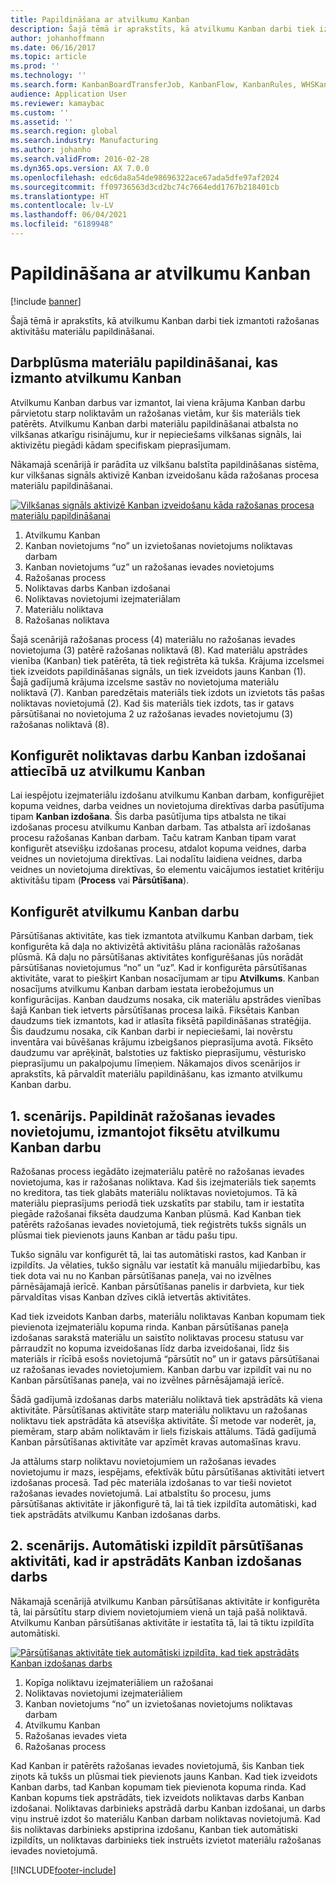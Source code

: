 ```yaml
---
title: Papildināšana ar atvilkumu Kanban
description: Šajā tēmā ir aprakstīts, kā atvilkumu Kanban darbi tiek izmantoti ražošanas aktivitāšu materiālu papildināšanai.
author: johanhoffmann
ms.date: 06/16/2017
ms.topic: article
ms.prod: ''
ms.technology: ''
ms.search.form: KanbanBoardTransferJob, KanbanFlow, KanbanRules, WHSKanbanWaveTable, WHSKanbanWaveTableListPage
audience: Application User
ms.reviewer: kamaybac
ms.custom: ''
ms.assetid: ''
ms.search.region: global
ms.search.industry: Manufacturing
ms.author: johanho
ms.search.validFrom: 2016-02-28
ms.dyn365.ops.version: AX 7.0.0
ms.openlocfilehash: edc6da8a54de98696322ace67ada5dfe97af2024
ms.sourcegitcommit: ff09736563d3cd2bc74c7664edd1767b218401cb
ms.translationtype: HT
ms.contentlocale: lv-LV
ms.lasthandoff: 06/04/2021
ms.locfileid: "6189948"
---
```

# <a name="replenishment-with-withdrawal-kanbans"></a>Papildināšana ar atvilkumu Kanban

[!include [banner](../includes/banner.md)]

Šajā tēmā ir aprakstīts, kā atvilkumu Kanban darbi tiek izmantoti ražošanas aktivitāšu materiālu papildināšanai.

## <a name="workflow-for-material-replenishment-that-uses-the-withdrawal-kanban"></a>Darbplūsma materiālu papildināšanai, kas izmanto atvilkumu Kanban

Atvilkumu Kanban darbus var izmantot, lai viena krājuma Kanban darbu pārvietotu starp noliktavām un ražošanas vietām, kur šis materiāls tiek patērēts. Atvilkumu Kanban darbi materiālu papildināšanai atbalsta no vilkšanas atkarīgu risinājumu, kur ir nepieciešams vilkšanas signāls, lai aktivizētu piegādi kādam specifiskam pieprasījumam. 

Nākamajā scenārijā ir parādīta uz vilkšanu balstīta papildināšanas sistēma, kur vilkšanas signāls aktivizē Kanban izveidošanu kāda ražošanas procesa materiālu papildināšanai. 

[![Vilkšanas signāls aktivizē Kanban izveidošanu kāda ražošanas procesa materiālu papildināšanai](./media/material-replenishment-with-withdrawal-kanban.png)](./media/material-replenishment-with-withdrawal-kanban.png)

1.  Atvilkumu Kanban
2.  Kanban novietojums “no” un izvietošanas novietojums noliktavas darbam
3.  Kanban novietojums “uz” un ražošanas ievades novietojums
4.  Ražošanas process
5.  Noliktavas darbs Kanban izdošanai
6.  Noliktavas novietojumi izejmateriālam
7.  Materiālu noliktava
8.  Ražošanas noliktava

Šajā scenārijā ražošanas process (4) materiālu no ražošanas ievades novietojuma (3) patērē ražošanas noliktavā (8). Kad materiālu apstrādes vienība (Kanban) tiek patērēta, tā tiek reģistrēta kā tukša. Krājuma izcelsmei tiek izveidots papildināšanas signāls, un tiek izveidots jauns Kanban (1). Šajā gadījumā krājuma izcelsme sastāv no novietojuma materiālu noliktavā (7). Kanban paredzētais materiāls tiek izdots un izvietots tās pašas noliktavas novietojumā (2). Kad šis materiāls tiek izdots, tas ir gatavs pārsūtīšanai no novietojuma 2 uz ražošanas ievades novietojumu (3) ražošanas noliktavā (8).

## <a name="configure-warehouse-work-for-kanban-picking-for-the-withdrawal-kanban"></a>Konfigurēt noliktavas darbu Kanban izdošanai attiecībā uz atvilkumu Kanban

Lai iespējotu izejmateriālu izdošanu atvilkumu Kanban darbam, konfigurējiet kopuma veidnes, darba veidnes un novietojuma direktīvas darba pasūtījuma tipam **Kanban izdošana**. Šis darba pasūtījuma tips atbalsta ne tikai izdošanas procesu atvilkumu Kanban darbam. Tas atbalsta arī izdošanas procesu ražošanas Kanban darbam. Taču katram Kanban tipam varat konfigurēt atsevišķu izdošanas procesu, atdalot kopuma veidnes, darba veidnes un novietojuma direktīvas. Lai nodalītu laidiena veidnes, darba veidnes un novietojuma direktīvas, šo elementu vaicājumos iestatiet kritēriju aktivitāšu tipam (**Process** vai **Pārsūtīšana**).

## <a name="configure-the-withdrawal-kanban"></a>Konfigurēt atvilkumu Kanban darbu

Pārsūtīšanas aktivitāte, kas tiek izmantota atvilkumu Kanban darbam, tiek konfigurēta kā daļa no aktivizētā aktivitāšu plāna racionālās ražošanas plūsmā. Kā daļu no pārsūtīšanas aktivitātes konfigurēšanas jūs norādāt pārsūtīšanas novietojumus “no” un “uz”. Kad ir konfigurēta pārsūtīšanas aktivitāte, varat to piešķirt Kanban nosacījumam ar tipu **Atvilkums**. Kanban nosacījums atvilkumu Kanban darbam iestata ierobežojumus un konfigurācijas. Kanban daudzums nosaka, cik materiālu apstrādes vienības šajā Kanban tiek ietverts pārsūtīšanas procesa laikā. Fiksētais Kanban daudzums tiek izmantots, kad ir atlasīta fiksētā papildināšanas stratēģija. Šis daudzumu nosaka, cik Kanban darbi ir nepieciešami, lai novērstu inventāra vai būvēšanas krājumu izbeigšanos pieprasījuma avotā. Fiksēto daudzumu var aprēķināt, balstoties uz faktisko pieprasījumu, vēsturisko pieprasījumu un pakalpojumu līmeņiem. Nākamajos divos scenārijos ir aprakstīts, kā pārvaldīt materiālu papildināšanu, kas izmanto atvilkumu Kanban darbu.

## <a name="scenario-1-replenish-a-production-input-location-by-using-a-fixed-withdrawal-kanban"></a>1. scenārijs. Papildināt ražošanas ievades novietojumu, izmantojot fiksētu atvilkumu Kanban darbu

Ražošanas process iegādāto izejmateriālu patērē no ražošanas ievades novietojuma, kas ir ražošanas noliktava. Kad šis izejmateriāls tiek saņemts no kreditora, tas tiek glabāts materiālu noliktavas novietojumos. Tā kā materiālu pieprasījums periodā tiek uzskatīts par stabilu, tam ir iestatīta piegāde ražošanai fiksēta daudzuma Kanban plūsmā. Kad Kanban tiek patērēts ražošanas ievades novietojumā, tiek reģistrēts tukšs signāls un plūsmai tiek pievienots jauns Kanban ar tādu pašu tipu. 

Tukšo signālu var konfigurēt tā, lai tas automātiski rastos, kad Kanban ir izpildīts. Ja vēlaties, tukšo signālu var iestatīt kā manuālu mijiedarbību, kas tiek dota vai nu no Kanban pārsūtīšanas paneļa, vai no izvēlnes pārnēsājamajā ierīcē. Kanban pārsūtīšanas panelis ir darbvieta, kur tiek pārvaldītas visas Kanban dzīves ciklā ietvertās aktivitātes. 

Kad tiek izveidots Kanban darbs, materiālu noliktavas Kanban kopumam tiek pievienota izejmateriālu kopuma rinda. Kanban pārsūtīšanas paneļa izdošanas sarakstā materiālu un saistīto noliktavas procesu statusu var pārraudzīt no kopuma izveidošanas līdz darba izveidošanai, līdz šis materiāls ir rīcībā esošs novietojumā “pārsūtīt no” un ir gatavs pārsūtīšanai uz ražošanas ievades novietojumiem. Kanban darbu var izpildīt vai nu no Kanban pārsūtīšanas paneļa, vai no izvēlnes pārnēsājamajā ierīcē. 

Šādā gadījumā izdošanas darbs materiālu noliktavā tiek apstrādāts kā viena aktivitāte. Pārsūtīšanas aktivitāte starp materiālu noliktavu un ražošanas noliktavu tiek apstrādāta kā atsevišķa aktivitāte. Šī metode var noderēt, ja, piemēram, starp abām noliktavām ir liels fiziskais attālums. Tādā gadījumā Kanban pārsūtīšanas aktivitāte var apzīmēt kravas automašīnas kravu. 

Ja attālums starp noliktavu novietojumiem un ražošanas ievades novietojumu ir mazs, iespējams, efektīvāk būtu pārsūtīšanas aktivitāti ietvert izdošanas procesā. Tad pēc materiāla izdošanas to var tieši novietot ražošanas ievades novietojumā. Lai atbalstītu šo procesu, jums pārsūtīšanas aktivitāte ir jākonfigurē tā, lai tā tiek izpildīta automātiski, kad tiek apstrādāts atvilkumu Kanban izdošanas darbs.

## <a name="scenario-2-automatically-complete-the-transfer-activity-when-kanban-picking-work-is-processed"></a>2. scenārijs. Automātiski izpildīt pārsūtīšanas aktivitāti, kad ir apstrādāts Kanban izdošanas darbs

Nākamajā scenārijā atvilkumu Kanban pārsūtīšanas aktivitāte ir konfigurēta tā, lai pārsūtītu starp diviem novietojumiem vienā un tajā pašā noliktavā. Atvilkumu Kanban pārsūtīšanas aktivitāte ir iestatīta tā, lai tā tiktu izpildīta automātiski. 

[![Pārsūtīšanas aktivitāte tiek automātiski izpildīta, kad tiek apstrādāts Kanban izdošanas darbs](./media/transfer-activities-when-processing-kanban-picking.png)](./media/transfer-activities-when-processing-kanban-picking.png)

1.  Kopīga noliktavu izejmateriāliem un ražošanai
2.  Noliktavas novietojumi izejmateriāliem
3.  Kanban novietojums “no” un izvietošanas novietojums noliktavas darbam
4.  Atvilkumu Kanban
5.  Ražošanas ievades vieta
6.  Ražošanas process

Kad Kanban ir patērēts ražošanas ievades novietojumā, šis Kanban tiek ziņots kā tukšs un plūsmai tiek pievienots jauns Kanban. Kad tiek izveidots Kanban darbs, tad Kanban kopumam tiek pievienota kopuma rinda. Kad Kanban kopums tiek apstrādāts, tiek izveidots noliktavas darbs Kanban izdošanai. Noliktavas darbinieks apstrādā darbu Kanban izdošanai, un darbs viņu instruē izdot šo materiālu Kanban darbam noliktavas novietojumā. Kad šis noliktavas darbinieks apstiprina izdošanu, Kanban tiek automātiski izpildīts, un noliktavas darbinieks tiek instruēts izvietot materiālu ražošanas ievades novietojumā.



[!INCLUDE[footer-include](../../includes/footer-banner.md)]